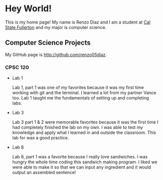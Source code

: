 # Hey World!

This is my home page! My name is Renzo Diaz and I am a student at [Cal State Fullerton](http://www.fullerton.edu/) and my major is computer science.

## Computer Science Projects

My GitHub page is http://github.com/renzo05diaz.

### CPSC 120

* Lab 1

    Lab 1, part 1 was one of my favorites because it was my first time working with git and the terminal. I learned a lot from my partner Vance too. Lab 1 taught me the fundamentals of setting up and completing labs.

* Lab 3

    Lab 3 part 1 & 2 were memorable favorites because it was the first time I had completely finished the lab on my own. I was able to test my knowledge and apply what I learned in and outside the classroom. This lab for was a good practice.

* Lab 8

    Lab 8, part 1 was a favorite because I really love sandwiches. I was hungry the whole time coding this sandwich making program. I liked we were able to make it so that we can input any ingredient and it would output an assembled sentence!
